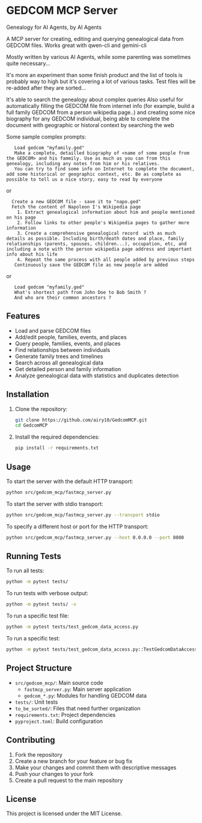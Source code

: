 # GEDCOM MCP Server

Genealogy for AI Agents, by AI Agents

A MCP server for creating, editing and querying genealogical data from GEDCOM files.
Works great with qwen-cli and gemini-cli

Mostly written by various AI Agents, while some parenting was sometimes quite necessary...

It's more an experiment than some finish product and the list of tools is probably way to high but it's covering a lot of various tasks.
Test files will be re-added after they are sorted...

It's able to search the genealogy about complex queries
Also useful for automatically filling the GEDCOM file from internet info (for example,
build a full family GEDCOM from a person wikipedia page..) and creating some nice
biography for any GEDCOM individual, being able to complete the document with geographic
or historal context by searching the web

Some sample complex prompts:
```
   Load gedcom "myfamily.ged"
   Make a complete, detailled biography of <name of some people from the GEDCOM> and his fammily. Use as much as you can from this genealogy, including any notes from him or his relatives. 
   You can try to find some info on Internet to complete the document, add some historical or geographic context, etc. Be as complete as possible to tell us a nice story, easy to read by everyone
```

or
    
```
  Create a new GEDCOM file - save it to "napo.ged"                                                                                                                                              
  Fetch the content of Napoleon I's Wikipedia page                                                                                                                                           
    1. Extract genealogical information about him and people mentioned on his page                                                                                                             
    2. Follow links to other people's Wikipedia pages to gather more information                                                                                                              
    3. Create a comprehensive genealogical record  with as much details as possible. Including birth/death dates and place, family relationships (parents, spouses, children...), occupation, etc, and including a note with the person wikipedia page address and important info about his life                                                                                                                    
    4. Repeat the same process with all people added by previous steps                                                                                                                       
   Continuously save the GEDCOM file as new people are added
```

or
    
```
   Load gedcom "myfamily.ged"
   What's shortest path from John Doe to Bob Smith ?
   And who are their common ancestors ?
```   

## Features

- Load and parse GEDCOM files
- Add/edit people, families, events, and places
- Query people, families, events, and places
- Find relationships between individuals
- Generate family trees and timelines
- Search across all genealogical data
- Get detailed person and family information
- Analyze genealogical data with statistics and duplicates detection

## Installation

1. Clone the repository:
   ```bash
   git clone https://github.com/airy10/GedcomMCP.git
   cd GedcomMCP
   ```

2. Install the required dependencies:
   ```bash
   pip install -r requirements.txt
   ```

## Usage

To start the server with the default HTTP transport:

```bash
python src/gedcom_mcp/fastmcp_server.py
```

To start the server with stdio transport:

```bash
python src/gedcom_mcp/fastmcp_server.py --transport stdio
```

To specify a different host or port for the HTTP transport:

```bash
python src/gedcom_mcp/fastmcp_server.py --host 0.0.0.0 --port 8080
```

## Running Tests

To run all tests:

```bash
python -m pytest tests/
```

To run tests with verbose output:

```bash
python -m pytest tests/ -v
```

To run a specific test file:

```bash
python -m pytest tests/test_gedcom_data_access.py
```

To run a specific test:

```bash
python -m pytest tests/test_gedcom_data_access.py::TestGedcomDataAccess::test_load_gedcom_file
```

## Project Structure

- `src/gedcom_mcp/`: Main source code
  - `fastmcp_server.py`: Main server application
  - `gedcom_*.py`: Modules for handling GEDCOM data
- `tests/`: Unit tests
- `to_be_sorted/`: Files that need further organization
- `requirements.txt`: Project dependencies
- `pyproject.toml`: Build configuration

## Contributing

1. Fork the repository
2. Create a new branch for your feature or bug fix
3. Make your changes and commit them with descriptive messages
4. Push your changes to your fork
5. Create a pull request to the main repository

## License

This project is licensed under the MIT License.
